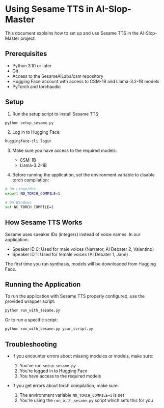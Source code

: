 # Using Sesame TTS in AI-Slop-Master

This document explains how to set up and use Sesame TTS in the AI-Slop-Master project.

## Prerequisites

- Python 3.10 or later
- Git
- Access to the SesameAILabs/csm repository
- Hugging Face account with access to CSM-1B and Llama-3.2-1B models
- PyTorch and torchaudio

## Setup

1. Run the setup script to install Sesame TTS:

```bash
python setup_sesame.py
```

2. Log in to Hugging Face:

```bash
huggingface-cli login
```

3. Make sure you have access to the required models:
   - CSM-1B
   - Llama-3.2-1B

4. Before running the application, set the environment variable to disable torch compilation:

```bash
# On Linux/Mac
export NO_TORCH_COMPILE=1

# On Windows
set NO_TORCH_COMPILE=1
```

## How Sesame TTS Works

Sesame uses speaker IDs (integers) instead of voice names. In our application:

- Speaker ID 0: Used for male voices (Narrator, AI Debater 2, Valentino)
- Speaker ID 1: Used for female voices (AI Debater 1, Jane)

The first time you run synthesis, models will be downloaded from Hugging Face.

## Running the Application

To run the application with Sesame TTS properly configured, use the provided wrapper script:

```bash
python run_with_sesame.py
```

Or to run a specific script:

```bash
python run_with_sesame.py your_script.py
```

## Troubleshooting

- If you encounter errors about missing modules or models, make sure:
  1. You've run `setup_sesame.py`
  2. You're logged in to Hugging Face
  3. You have access to the required models

- If you get errors about torch compilation, make sure:
  1. The environment variable `NO_TORCH_COMPILE=1` is set
  2. You're using the `run_with_sesame.py` script which sets this for you
